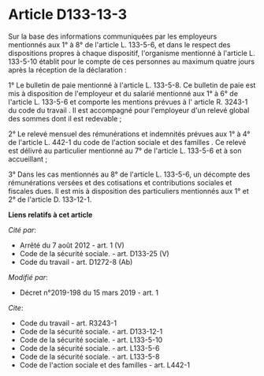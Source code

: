 # Article D133-13-3

Sur la base des informations communiquées par les employeurs mentionnés aux 1° à 8° de l'article L. 133-5-6, et dans le
respect des dispositions propres à chaque dispositif, l'organisme mentionné à l'article L. 133-5-10 établit pour le compte de
ces personnes au maximum quatre jours après la réception de la déclaration : 

1° Le bulletin de paie mentionné à l'article L. 133-5-8. Ce bulletin de paie est mis à disposition de l'employeur et du
salarié mentionné aux 1° à 6° de l'article L. 133-5-6 et comporte les mentions prévues à l' article R. 3243-1 du code du
travail . Il est accompagné pour l'employeur d'un relevé global des sommes dont il est redevable ; 

2° Le relevé mensuel des rémunérations et indemnités prévues aux  1° à 4° de l'article L. 442-1 du code de l'action sociale
et des familles . Ce relevé est délivré au particulier mentionné au 7° de l'article L. 133-5-6 et à son accueillant ; 

3° Dans les cas mentionnés au 8° de l'article L. 133-5-6, un décompte des rémunérations versées et des cotisations et
contributions sociales et fiscales dues. Il est mis à disposition des particuliers mentionnés aux 1° et 2° de l'article D.
133-12-1.

**Liens relatifs à cet article**

_Cité par_:

  - Arrêté du 7 août 2012 - art. 1 (V)
  - Code de la sécurité sociale. - art. D133-25 (V)
  - Code du travail - art. D1272-8 (Ab)

_Modifié par_:

  - Décret n°2019-198 du 15 mars 2019 - art. 1

_Cite_:

  - Code du travail - art. R3243-1
  - Code de la sécurité sociale. - art. D133-12-1
  - Code de la sécurité sociale. - art. L133-5-10
  - Code de la sécurité sociale. - art. L133-5-6
  - Code de la sécurité sociale. - art. L133-5-8
  - Code de l'action sociale et des familles - art. L442-1
